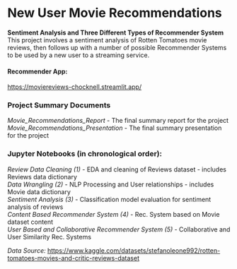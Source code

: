 # New User Movie Recommendations

**Sentiment Analysis and Three Different Types of Recommender System**  
This project involves a sentiment analysis of Rotten Tomatoes movie reviews, then follows up with a number of possible Recommender Systems to be used by a new user to a streaming service.

#### Recommender App:
https://moviereviews-chocknell.streamlit.app/


### Project Summary Documents
*Movie_Recommendations_Report* - The final summary report for the project  
*Movie_Recommendations_Presentation* - The final summary presentation for the project

### Jupyter Notebooks (in chronological order):
*Review Data Cleaning (1)* - EDA and cleaning of Reviews dataset - includes Reviews data dictionary  
*Data Wrangling (2)* - NLP Processing and User relationships - includes Movie data dictionary  
*Sentiment Analysis (3)* - Classification model evaluation for sentiment analysis of reviews  
*Content Based Recommender System (4)* - Rec. System based on Movie dataset content  
*User Based and Collaborative Recommender System (5)* - Collaborative and User Similarity Rec. Systems

*Data Source:*
https://www.kaggle.com/datasets/stefanoleone992/rotten-tomatoes-movies-and-critic-reviews-dataset
